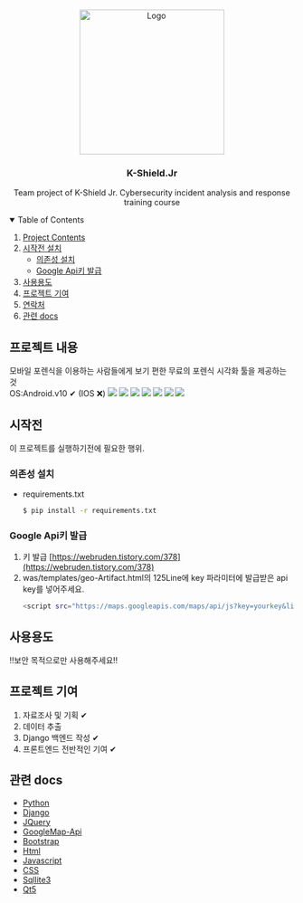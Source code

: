 
<!-- PROJECT LOGO -->
<br />
<p align="center">
  <a href="http://kshieldjr.org/">
    <img src="images/logo.PNG" alt="Logo" width="256" height="256">
  </a>
  <h3 align="center">K-Shield.Jr</h3>
  <p align="center">
    Team project of K-Shield Jr. Cybersecurity incident analysis and response training course
    <br />
</p>


<!-- TABLE OF CONTENTS -->
<details open="open">
  <summary>Table of Contents</summary>
  <ol>
    <li>
      <a href="#Project-Contents">Project Contents</a>
    </li>
    <li>
      <a href="#시작전">시작전 설치</a>
      <ul>
        <li><a href="#의존성-설치">의존성 설치</a></li>
        <li><a href="#google-api키-발급">Google Api키 발급</a></li>
      </ul>
    </li>
    <li><a href="#사용용도">사용용도</a></li>
    <li><a href="#프로젝트-기여">프로젝트 기여</a></li>
    <li><a href="#연락처">연락처</a></li>
    <li><a href="#관련-docs">관련 docs</a></li>
  </ol>
</details>



<!-- ABOUT THE PROJECT -->
## 프로젝트 내용
모바일 포렌식을 이용하는 사람들에게 보기 편한 무료의 포렌식 시각화 툴을 제공하는 것</br>
OS:Android.v10 ✔ (IOS ❌)
<img src="images/screen1.PNG" >
<img src="images/screen2.PNG">
<img src="images/screen3.PNG" >
<img src="images/screen4.PNG" >
<img src="images/screen5.PNG" >
<img src="images/screen6.PNG" >
<img src="images/screen7.PNG" >



<!-- GETTING STARTED -->
## 시작전

이 프로젝트를 실행하기전에 필요한 행위.

### 의존성 설치

* requirements.txt
  ```sh
  $ pip install -r requirements.txt
  ```

### Google Api키 발급

1. 키 발급 [https://webruden.tistory.com/378](https://webruden.tistory.com/378)
2. was/templates/geo-Artifact.html의 125Line에 key 파라미터에 발급받은 api key를 넣어주세요.
   ```sh
   <script src="https://maps.googleapis.com/maps/api/js?key=yourkey&libraries=&v=weekly"></script>
   ```



<!-- 사용 용도 -->
## 사용용도

‼보안 목적으로만 사용해주세요‼


<!-- 프로젝트 기여 -->
## 프로젝트 기여


1. 자료조사 및 기획 ✔
2. 데이터 추출
3. Django 백엔드 작성 ✔
4. 프론트엔드 전반적인 기여 ✔


<!-- 관련 docs -->
## 관련 docs
* [Python](https://docs.python.org/3/)
* [Django](https://docs.djangoproject.com/ko/3.2/intro/)
* [JQuery](https://api.jquery.com/)
* [GoogleMap-Api](https://developers.google.com/maps/documentation/javascript/overview)
* [Bootstrap](https://getbootstrap.com/docs/4.1/getting-started/introduction/)
* [Html](https://developer.mozilla.org/ko/docs/Web/API/HTMLDocument)
* [Javascript](https://developer.mozilla.org/ko/docs/Web/JavaScript)
* [CSS](https://developer.mozilla.org/ko/docs/Web/CSS)
* [Sqllite3](https://docs.python.org/3/library/sqlite3.html)
* [Qt5](https://doc.qt.io/qtforpython/)




